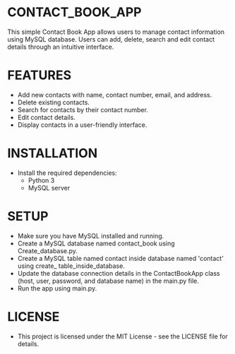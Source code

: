 # CONTACT_BOOK_APP
This simple Contact Book App allows users to manage contact information using MySQL database. Users can add, delete, search and edit contact details through an intuitive interface.
# FEATURES
* Add new contacts with name, contact number, email, and address.
* Delete existing contacts.
* Search for contacts by their contact number.
* Edit contact details.
* Display contacts in a user-friendly interface.
# INSTALLATION
* Install the required dependencies:
  * Python 3
  * MySQL server 
# SETUP
* Make sure you have MySQL installed and running.
* Create a MySQL database named contact_book using Create_database.py.
* Create a MySQL table named contact inside database named 'contact' using create_ table_inside_database.
* Update the database connection details in the ContactBookApp class (host, user, password, and database name) in the main.py file.
* Run the app using main.py.
# LICENSE
* This project is licensed under the MIT License - see the LICENSE file for details.
